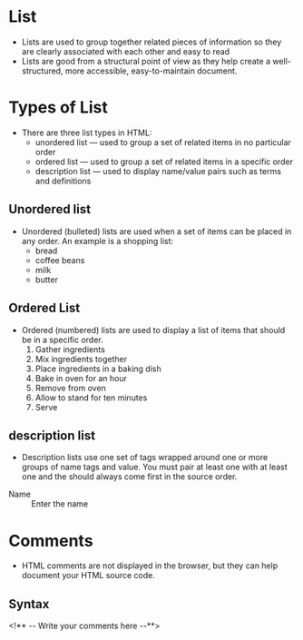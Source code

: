 # List
- Lists are used to group together related pieces of information so they are clearly associated with each other and easy to read
- Lists are good from a structural point of view as they help create a well-structured, more accessible, easy-to-maintain document.
# Types of List
- There are three list types in HTML:
  * unordered list — used to group a set of related items in no particular order
  * ordered list — used to group a set of related items in a specific order
  * description list — used to display name/value pairs such as terms and definitions
## Unordered list
- Unordered (bulleted) lists are used when a set of items can be placed in any order. An example is a shopping list:
        <ul>
         <li>bread</li>
         <li>coffee beans</li>
         <li>milk</li>
         <li>butter</li>
       </ul>
  
## Ordered List
 - Ordered (numbered) lists are used to display a list of items that should be in a specific order.
     1. Gather ingredients
     2. Mix ingredients together
     3. Place ingredients in a baking dish
     4. Bake in oven for an hour
     5. Remove from oven
     6. Allow to stand for ten minutes
     7. Serve
## description list
 - Description lists use one set of tags wrapped around one or more groups of name tags and value. You must pair at least one with at least one and the should always come first in the source order.
 <dl>
  <dt>Name</dt>
  <dd>Enter the name </dd>  
</dl>

# Comments 
 - HTML comments are not displayed in the browser, but they can help document your HTML source code.
## Syntax
  <!** -- Write your comments here --**>
